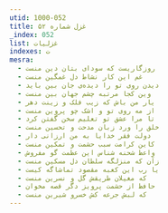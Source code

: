 ```yaml
---
utid: 1000-052
title: غزل شماره ۵۲
_index: 052
list: غزلیات
indexes: ت
mesra:
  - روزگاریست که سودای بتان دین منست
  - غم این کار نشاط دل غمگین منست
  - دیدن روی تو را دیده‌ی جان بین باید
  - وین کجا مرتبه چشم جهان بین منست
  - یار من باش که زیب فلک و زینت دهر
  - از مه روی تو و اشک چو پروین منست
  - تا مرا عشق تو تعلیم سخن گفتن کرد
  - خلق را ورد زبان مدحت و تحسین منست
  - دولت فقر خدایا به من ارزانی دار
  - کاین کرامت سبب حشمت و تمکین منست
  - واعظ شحنه شناس این عظمت گو مفروش
  - زآن که منزلگه سلطان دل مسکین منست
  - یا رب این کعبه مقصود تماشاگه کیست
  - که مغیلان طریقش گل و نسرین منست
  - حافظ از حشمت پرویز دگر قصه مخوان
  - که لبش جرعه کش خسرو شیرین منست
---
```

